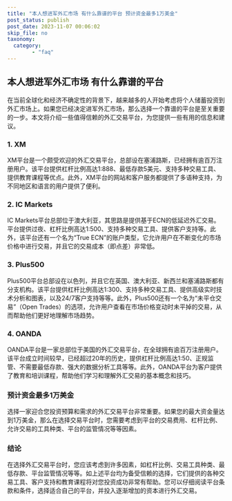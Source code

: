 ```yaml
---
title: "本人想进军外汇市场 有什么靠谱的平台 预计资金最多1万美金"
post_status: publish
post_date: 2023-11-07 00:06:02
skip_file: no
taxonomy:
  category:
        - "faq"
---
```


## 本人想进军外汇市场 有什么靠谱的平台

在当前全球化和经济不确定性的背景下，越来越多的人开始考虑将个人储蓄投资到外汇市场上。如果您已经决定进军外汇市场，那么选择一个靠谱的平台是至关重要的一步。本文将介绍一些值得信赖的外汇交易平台，为您提供一些有用的信息和建议。

### 1. XM

XM平台是一个颇受欢迎的外汇交易平台，总部设在塞浦路斯，已经拥有逾百万注册用户。该平台提供杠杆比例高达1:888、最低存款5美元、支持多种交易工具、提供教育课程等优点。此外，XM平台的网站和客户服务都提供了多语种支持，为不同地区和语言的用户提供了便利。

### 2. IC Markets

IC Markets平台总部位于澳大利亚，其思路是提供基于ECN的低延迟外汇交易。平台提供过夜、杠杆比例高达1:500、支持多种交易工具、提供客户支持等。此外，该平台还有一个名为“True ECN”的账户类型，它允许用户在不断变化的市场价格中进行交易，并且它的交易成本（即点差）非常低。

### 3. Plus500

Plus500平台总部设在以色列，并且它在英国、澳大利亚、新西兰和塞浦路斯都有分支机构。该平台提供杠杆比例高达1:300、支持多种交易工具、提供高级实时技术分析和图表，以及24/7客户支持等等。此外，Plus500还有一个名为“未平仓交易”（Open Trades）的选项，允许用户查看在市场价格变动时未平掉的交易，从而帮助他们更好地理解市场趋势。

### 4. OANDA

OANDA平台是一家总部位于美国的外汇交易平台，在全球拥有逾百万注册用户。该平台成立时间较早，已经超过20年的历史，提供杠杆比例高达1:50、正规监管、不需要最低存款、强大的数据分析工具等等。此外，OANDA平台为客户提供了教育和培训课程，帮助他们学习和理解外汇交易的基本概念和技巧。

### 预计资金最多1万美金

选择一家迎合您投资预算和需求的外汇交易平台非常重要。如果您的最大资金量达到1万美金，那么在选择交易平台时，您需要考虑到平台的交易费用、杠杆比例、允许交易的工具种类、平台的监管情况等等因素。

### 结论

在选择外汇交易平台时，您应该考虑到许多因素，如杠杆比例、交易工具种类、最低存款、平台监管情况等等。如上述平台均为备受信赖的选择，它们提供的各种交易工具、客户支持和教育课程将对您投资成功非常有帮助。您可以仔细阅读平台条款和条件，选择适合自己的平台，并投入逐渐增加的资本进行外汇交易。

